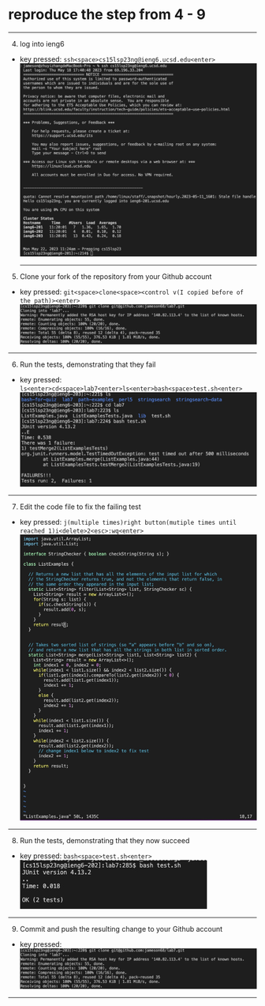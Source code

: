 # reproduce the step from 4 - 9

---

4. log into ieng6

* key pressed:
              `ssh<space>cs15lsp23ng@ieng6.ucsd.edu<enter>`
  ![Image](ieng6.jpg)
  
  ---
  
5. Clone your fork of the repository from your Github account

* key pressed:
               `git<space>clone<space><control v(I copied before of the path)><enter>`
![Image](gitclone.jpg)

---

6. Run the tests, demonstrating that they fail

* key pressed:
               `ls<enter>cd<space>lab7<enter>ls<enter>bash<space>test.sh<enter> `
![Image](runthetest.jpg)

---

7. Edit the code file to fix the failing test

* key pressed:
               `j(multiple times)right button(mutiple times until reached 1)i<delete>2<esc>:wq<enter> `
![Image](vimtest.jpg)

---

8. Run the tests, demonstrating that they now succeed

* key pressed:
               `bash<space>test.sh<enter> `
![Image](bashtest.jpg)

---

9. Commit and push the resulting change to your Github account

* key pressed:
               ` `
![Image](gitclone.jpg)

---
